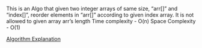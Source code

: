 This is an Algo that given two integer arrays of same size, “arr[]” and “index[]”, reorder elements in “arr[]” according to given index array. It is not allowed to given array arr’s length
Time complexity - O(n)
Space Complexity - O(1)

[Algorithm Explanation](https://www.geeksforgeeks.org/reorder-a-array-according-to-given-indexes/)
